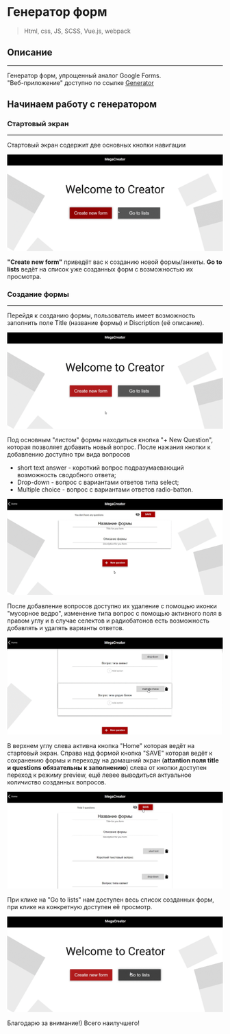 # Генератор форм

> Html, css, JS, SCSS, Vue.js, webpack <br>

[gener]: https://lunikya.github.io

## Описание
<!-- blank line -->
----
<!-- blank line -->

Генератор форм, упрощенный аналог Google Forms.<br>
"Веб-приложение" доступно по ссылке
[Generator][gener]

## Начинаем работу c генератором

### Стартовый экран
<!-- blank line -->
----
<!-- blank line -->

Стартовый экран содержит две основных кнопки навигации<br>

![An awesome example image](/gifs/start-screen.gif)

**"Create new form"** приведёт вас к созданию новой формы/анкеты.
**Go to lists** ведёт на список уже созданных форм с возможностью их просмотра.

### Cоздание формы
<!-- blank line -->
----
<!-- blank line -->
Перейдя к созданию формы, пользователь имеет возможность заполнить поле Title (название формы) и Discription (её описание).

![An awesome example image](/gifs/start-create.gif)

Под основным "листом" формы находиться кнопка "+ New Question", которая позволяет добавить новый вопрос. После нажания кнопки к добавлению доступно три вида вопросов 
- short text answer - короткий вопрос подразумаевающий возможность сводобного ответа;
- Drop-down - вопрос с вариантами ответов типа select;
- Multiple choice -  вопрос с вариантами ответов radio-batton.

![An awesome example image](/gifs/add-questions.gif)

После добавление вопросов доступно их удаление с помощью иконки "мусорное ведро", изменение типа вопрос с помощью активного поля в правом углу и в случае селектов и радиобатонов есть возможность добавлять и удалять варианты ответов.

![An awesome example image](/gifs/add-options.gif)

В верхнем углу слева активна кнопка "Home" которая ведёт на стартовый экран.
Справа над формой кнопка "SAVE" которая ведёт к сохранению формы и переходу на домашний экран (__attantion поля title и questions обязательны к заполнению__)
слева от кнопки доступен переход к режиму preview, ещё левее выводиться актуальное количиство созданных вопросов. 

![An awesome example image](/gifs/save-form.gif)

При клике на "Go to lists" нам доступен весь список созданных форм, при клике на конкретную доступен её просмотр.

![An awesome example image](/gifs/lists.gif)



Благодарю за внимание!) Всего наилучшего!